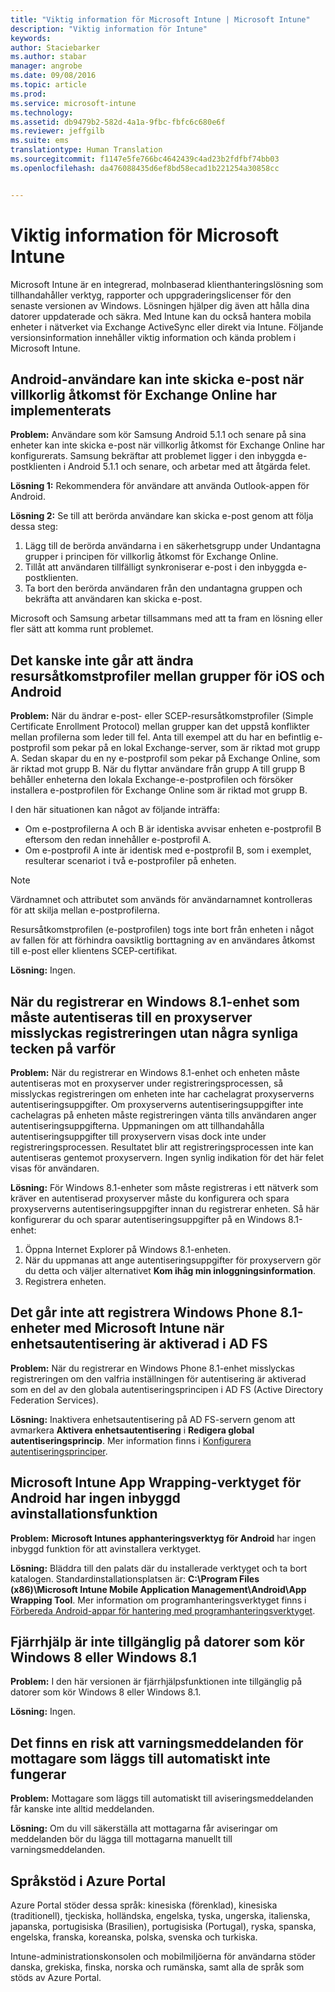 ```yaml
---
title: "Viktig information för Microsoft Intune | Microsoft Intune"
description: "Viktig information för Intune"
keywords: 
author: Staciebarker
ms.author: stabar
manager: angrobe
ms.date: 09/08/2016
ms.topic: article
ms.prod: 
ms.service: microsoft-intune
ms.technology: 
ms.assetid: db9479b2-582d-4a1a-9fbc-fbfc6c680e6f
ms.reviewer: jeffgilb
ms.suite: ems
translationtype: Human Translation
ms.sourcegitcommit: f1147e5fe766bc4642439c4ad23b2fdfbf74bb03
ms.openlocfilehash: da476088435d6ef8bd58ecad1b221254a30858cc


---
```


# Viktig information för Microsoft Intune
Microsoft Intune är en integrerad, molnbaserad klienthanteringslösning som tillhandahåller verktyg, rapporter och uppgraderingslicenser för den senaste versionen av Windows. Lösningen hjälper dig även att hålla dina datorer uppdaterade och säkra. Med Intune kan du också hantera mobila enheter i nätverket via Exchange ActiveSync eller direkt via Intune. Följande versionsinformation innehåller viktig information och kända problem i Microsoft Intune.


## Android-användare kan inte skicka e-post när villkorlig åtkomst för Exchange Online har implementerats

**Problem:** Användare som kör Samsung Android 5.1.1 och senare på sina enheter kan inte skicka e-post när villkorlig åtkomst för Exchange Online har konfigurerats. Samsung bekräftar att problemet ligger i den inbyggda e-postklienten i Android 5.1.1 och senare, och arbetar med att åtgärda felet.

**Lösning 1:** Rekommendera för användare att använda Outlook-appen för Android.

**Lösning 2:** Se till att berörda användare kan skicka e-post genom att följa dessa steg:

1. Lägg till de berörda användarna i en säkerhetsgrupp under Undantagna grupper i principen för villkorlig åtkomst för Exchange Online.
2. Tillåt att användaren tillfälligt synkroniserar e-post i den inbyggda e-postklienten.
3. Ta bort den berörda användaren från den undantagna gruppen och bekräfta att användaren kan skicka e-post.

Microsoft och Samsung arbetar tillsammans med att ta fram en lösning eller fler sätt att komma runt problemet.



## Det kanske inte går att ändra resursåtkomstprofiler mellan grupper för iOS och Android
**Problem:** När du ändrar e-post- eller SCEP-resursåtkomstprofiler (Simple Certificate Enrollment Protocol) mellan grupper kan det uppstå konflikter mellan profilerna som leder till fel. Anta till exempel att du har en befintlig e-postprofil som pekar på en lokal Exchange-server, som är riktad mot grupp A. Sedan skapar du en ny e-postprofil som pekar på Exchange Online, som är riktad mot grupp B. När du flyttar användare från grupp A till grupp B behåller enheterna den lokala Exchange-e-postprofilen och försöker installera e-postprofilen för Exchange Online som är riktad mot grupp B.

I den här situationen kan något av följande inträffa: 
* Om e-postprofilerna A och B är identiska avvisar enheten e-postprofil B eftersom den redan innehåller e-postprofil A.
* Om e-postprofil A inte är identisk med e-postprofil B, som i exemplet, resulterar scenariot i två e-postprofiler på enheten.

> [!NOTE]
> Värdnamnet och attributet som används för användarnamnet kontrolleras för att skilja mellan e-postprofilerna.

Resursåtkomstprofilen (e-postprofilen) togs inte bort från enheten i något av fallen för att förhindra oavsiktlig borttagning av en användares åtkomst till e-post eller klientens SCEP-certifikat.

**Lösning:** Ingen.

## När du registrerar en Windows 8.1-enhet som måste autentiseras till en proxyserver misslyckas registreringen utan några synliga tecken på varför
**Problem:** När du registrerar en Windows 8.1-enhet och enheten måste autentiseras mot en proxyserver under registreringsprocessen, så misslyckas registreringen om enheten inte har cachelagrat proxyserverns autentiseringsuppgifter. Om proxyserverns autentiseringsuppgifter inte cachelagras på enheten måste registreringen vänta tills användaren anger autentiseringsuppgifterna. Uppmaningen om att tillhandahålla autentiseringsuppgifter till proxyservern visas dock inte under registreringsprocessen. Resultatet blir att registreringsprocessen inte kan autentiseras gentemot proxyservern. Ingen synlig indikation för det här felet visas för användaren.

**Lösning:** För Windows 8.1-enheter som måste registreras i ett nätverk som kräver en autentiserad proxyserver måste du konfigurera och spara proxyserverns autentiseringsuppgifter innan du registrerar enheten. Så här konfigurerar du och sparar autentiseringsuppgifter på en Windows 8.1-enhet:

1.  Öppna Internet Explorer på Windows 8.1-enheten.
2.  När du uppmanas att ange autentiseringsuppgifter för proxyservern gör du detta och väljer alternativet **Kom ihåg min inloggningsinformation**.
3.  Registrera enheten.

## Det går inte att registrera Windows Phone 8.1-enheter med  Microsoft Intune när enhetsautentisering är aktiverad i AD FS
**Problem:** När du registrerar en Windows Phone 8.1-enhet misslyckas registreringen om den valfria inställningen för autentisering är aktiverad som en del av den globala autentiseringsprincipen i AD FS (Active Directory Federation Services).

**Lösning:** Inaktivera enhetsautentisering på AD FS-servern genom att avmarkera **Aktivera enhetsautentisering** i **Redigera global autentiseringsprincip**. Mer information finns i [Konfigurera autentiseringsprinciper](http://technet.microsoft.com/library/dn486781.aspx).


## Microsoft Intune App Wrapping-verktyget för Android har ingen inbyggd avinstallationsfunktion
**Problem:** **Microsoft Intunes apphanteringsverktyg för Android** har ingen inbyggd funktion för att avinstallera verktyget.

**Lösning:** Bläddra till den palats där du installerade verktyget och ta bort katalogen. Standardinstallationsplatsen är: **C:\Program Files (x86)\Microsoft Intune Mobile Application Management\Android\App Wrapping Tool**. Mer information om programhanteringsverktyget finns i [Förbereda Android-appar för hantering med programhanteringsverktyget](/intune/deploy-use/prepare-android-apps-for-mobile-application-management-with-the-microsoft-intune-app-wrapping-tool).

## Fjärrhjälp är inte tillgänglig på datorer som kör Windows 8 eller Windows 8.1
**Problem:** I den här versionen är fjärrhjälpsfunktionen inte tillgänglig på datorer som kör Windows 8 eller Windows 8.1.

**Lösning:** Ingen.

## Det finns en risk att varningsmeddelanden för mottagare som läggs till automatiskt inte fungerar
**Problem:** Mottagare som läggs till automatiskt till aviseringsmeddelanden får kanske inte alltid meddelanden.

**Lösning:** Om du vill säkerställa att mottagarna får aviseringar om meddelanden bör du lägga till mottagarna manuellt till varningsmeddelanden.

## Språkstöd i Azure Portal
Azure Portal stöder dessa språk: kinesiska (förenklad), kinesiska (traditionell), tjeckiska, holländska, engelska, tyska, ungerska, italienska, japanska, portugisiska (Brasilien), portugisiska (Portugal), ryska, spanska, engelska, franska, koreanska, polska, svenska och turkiska.

Intune-administrationskonsolen och mobilmiljöerna för användarna stöder danska, grekiska, finska, norska och rumänska, samt alla de språk som stöds av Azure Portal.



<!--HONumber=Oct16_HO2-->


